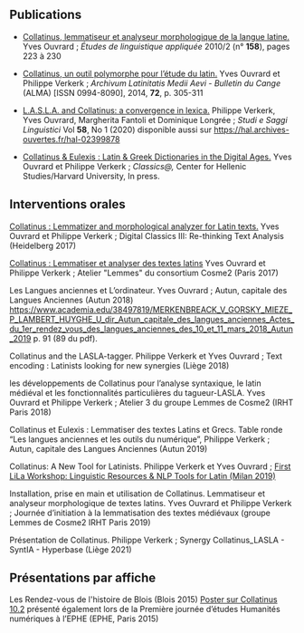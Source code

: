 ## Publications

* [Collatinus, lemmatiseur et analyseur morphologique de la langue latine.](https://www.cairn.info/revue-ela-2010-2-page-223.htm)
Yves Ouvrard ;
_Études de linguistique appliquée_ 2010/2 (n° **158**), pages 223 à 230


* [Collatinus, un outil polymorphe pour l’étude du latin.](http://documents.irevues.inist.fr/handle/2042/69526)
Yves Ouvrard et Philippe Verkerk ;
_Archivum Latinitatis Medii Aevi - Bulletin du Cange_ (ALMA) [ISSN 0994-8090], 2014, **72**, p. 305-311

* [L.A.S.L.A. and Collatinus: a convergence in lexica.](https://www.studiesaggilinguistici.it/index.php/ssl/article/view/275)
Philippe Verkerk, Yves Ouvrard, Margherita Fantoli et Dominique Longrée ;
_Studi e Saggi Linguistici_ Vol **58**, No 1 (2020)
disponible aussi sur https://hal.archives-ouvertes.fr/hal-02399878

* [Collatinus & Eulexis : Latin & Greek Dictionaries in the Digital Ages.](https://hal.archives-ouvertes.fr/hal-02385036)
Yves Ouvrard et Philippe Verkerk ;
_Classics@,_ Center for Hellenic Studies/Harvard University, In press.


## Interventions orales

[Collatinus : Lemmatizer and morphological analyzer for Latin texts.](https://projet.biblissima.fr/fr/collatinus-lemmatizer-and-morphological-analyzer-latin-texts)
Yves Ouvrard et Philippe Verkerk ;
Digital Classics III: Re-thinking Text Analysis (Heidelberg 2017)


[Collatinus : Lemmatiser et analyser des textes latins](https://projet.biblissima.fr/fr/collatinus-lemmatiser-analyser-textes-latins)
Yves Ouvrard et Philippe Verkerk ;
Atelier "Lemmes" du consortium Cosme2 (Paris 2017)


Les Langues anciennes et L’ordinateur.
Yves Ouvrard ;
Autun, capitale des Langues Anciennes (Autun 2018)
https://www.academia.edu/38497819/MERKENBREACK_V_GORSKY_MIEZE_P_LAMBERT_HUYGHE_U_dir_Autun_capitale_des_langues_anciennes_Actes_du_1er_rendez_vous_des_langues_anciennes_des_10_et_11_mars_2018_Autun_2019
p. 91 (89 du pdf).

Collatinus and the LASLA-tagger.
Philippe Verkerk et Yves Ouvrard ;
Text encoding : Latinists looking for new synergies (Liège 2018)

les développements de Collatinus pour l’analyse syntaxique, le latin médiéval et les fonctionnalités particulières du tagueur-LASLA.
Yves Ouvrard et Philippe Verkerk ;
Atelier 3 du groupe Lemmes de Cosme2 (IRHT Paris 2018)

Collatinus et Eulexis : Lemmatiser des textes Latins et Grecs.
Table ronde “Les langues anciennes et les outils du numérique”, 
Philippe Verkerk ;
Autun, capitale des Langues Anciennes (Autun 2019)

Collatinus: A New Tool for Latinists.
Philippe Verkerk et Yves Ouvrard ;
[First LiLa Workshop: Linguistic Resources & NLP Tools for Latin (Milan 2019)](https://lila-erc.eu/1st-lila-ws)

Installation, prise en main et utilisation de Collatinus. Lemmatiseur et 
analyseur morphologique de textes latins.
Yves Ouvrard et Philippe Verkerk ;
Journée d’initiation à la lemmatisation des textes médiévaux (groupe Lemmes de Cosme2 IRHT Paris 2019)

Présentation de Collatinus.
Philippe Verkerk ;
Synergy Collatinus_LASLA - SyntIA - Hyperbase (Liège 2021)


## Présentations par affiche

Les Rendez-vous de l'histoire de Blois (Blois 2015) 
[Poster sur Collatinus 10.2](https://projet.biblissima.fr/fr/collatinus-lemmatiseur-analyseur-morphologique-textes-latins)
présenté également lors de la
Première journée d’études Humanités numériques à l’EPHE (EPHE, Paris 2015)

                                                                                                         


